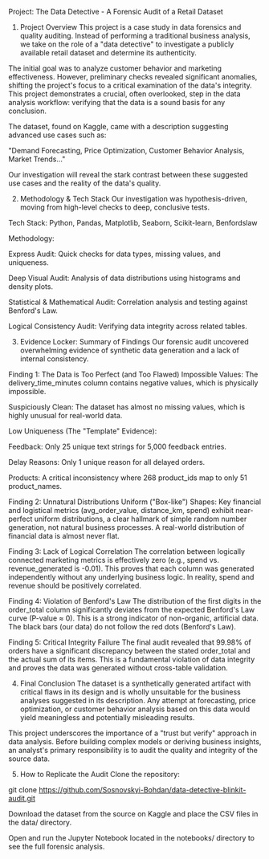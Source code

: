 Project: The Data Detective - A Forensic Audit of a Retail Dataset
1. Project Overview
This project is a case study in data forensics and quality auditing. Instead of performing a traditional business analysis, we take on the role of a "data detective" to investigate a publicly available retail dataset and determine its authenticity.

The initial goal was to analyze customer behavior and marketing effectiveness. However, preliminary checks revealed significant anomalies, shifting the project's focus to a critical examination of the data's integrity. This project demonstrates a crucial, often overlooked, step in the data analysis workflow: verifying that the data is a sound basis for any conclusion.

The dataset, found on Kaggle, came with a description suggesting advanced use cases such as:

"Demand Forecasting, Price Optimization, Customer Behavior Analysis, Market Trends..."

Our investigation will reveal the stark contrast between these suggested use cases and the reality of the data's quality.

2. Methodology & Tech Stack
Our investigation was hypothesis-driven, moving from high-level checks to deep, conclusive tests.

Tech Stack: Python, Pandas, Matplotlib, Seaborn, Scikit-learn, Benfordslaw

Methodology:

Express Audit: Quick checks for data types, missing values, and uniqueness.

Deep Visual Audit: Analysis of data distributions using histograms and density plots.

Statistical & Mathematical Audit: Correlation analysis and testing against Benford's Law.

Logical Consistency Audit: Verifying data integrity across related tables.

3. Evidence Locker: Summary of Findings
Our forensic audit uncovered overwhelming evidence of synthetic data generation and a lack of internal consistency.

Finding 1: The Data is Too Perfect (and Too Flawed)
Impossible Values: The delivery_time_minutes column contains negative values, which is physically impossible.

Suspiciously Clean: The dataset has almost no missing values, which is highly unusual for real-world data.

Low Uniqueness (The "Template" Evidence):

Feedback: Only 25 unique text strings for 5,000 feedback entries.

Delay Reasons: Only 1 unique reason for all delayed orders.

Products: A critical inconsistency where 268 product_ids map to only 51 product_names.

Finding 2: Unnatural Distributions
Uniform ("Box-like") Shapes: Key financial and logistical metrics (avg_order_value, distance_km, spend) exhibit near-perfect uniform distributions, a clear hallmark of simple random number generation, not natural business processes.
A real-world distribution of financial data is almost never flat.

Finding 3: Lack of Logical Correlation
The correlation between logically connected marketing metrics is effectively zero (e.g., spend vs. revenue_generated is -0.01). This proves that each column was generated independently without any underlying business logic.
In reality, spend and revenue should be positively correlated.

Finding 4: Violation of Benford's Law
The distribution of the first digits in the order_total column significantly deviates from the expected Benford's Law curve (P-value ≈ 0). This is a strong indicator of non-organic, artificial data.
The black bars (our data) do not follow the red dots (Benford's Law).

Finding 5: Critical Integrity Failure
The final audit revealed that 99.98% of orders have a significant discrepancy between the stated order_total and the actual sum of its items. This is a fundamental violation of data integrity and proves the data was generated without cross-table validation.

4. Final Conclusion
The dataset is a synthetically generated artifact with critical flaws in its design and is wholly unsuitable for the business analyses suggested in its description. Any attempt at forecasting, price optimization, or customer behavior analysis based on this data would yield meaningless and potentially misleading results.

This project underscores the importance of a "trust but verify" approach in data analysis. Before building complex models or deriving business insights, an analyst's primary responsibility is to audit the quality and integrity of the source data.

5. How to Replicate the Audit
Clone the repository:

git clone https://github.com/Sosnovskyi-Bohdan/data-detective-blinkit-audit.git

Download the dataset from the source on Kaggle and place the CSV files in the data/ directory.

Open and run the Jupyter Notebook located in the notebooks/ directory to see the full forensic analysis.